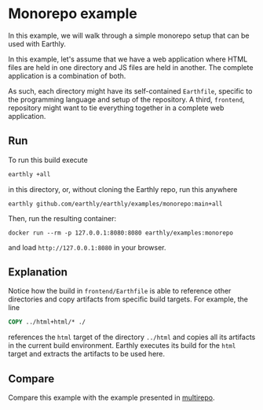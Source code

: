# Monorepo example

In this example, we will walk through a simple monorepo setup that can be used with Earthly.

In this example, let's assume that we have a web application where HTML files are held in one directory and JS files are held in another. The complete application is a combination of both.

As such, each directory might have its self-contained `Earthfile`, specific to the programming language and setup of the repository. A third, `frontend`, repository might want to tie everything together in a complete web application.

## Run

To run this build execute

```bash
earthly +all
```

in this directory, or, without cloning the Earthly repo, run this anywhere

```
earthly github.com/earthly/earthly/examples/monorepo:main+all
```

Then, run the resulting container:

```
docker run --rm -p 127.0.0.1:8080:8080 earthly/examples:monorepo
```

and load `http://127.0.0.1:8080` in your browser.

## Explanation

Notice how the build in `frontend/Earthfile` is able to reference other directories and copy artifacts from specific build targets. For example, the line

```Dockerfile
COPY ../html+html/* ./
```

references the `html` target of the directory `../html` and copies all its artifacts in the current build environment. Earthly executes its build for the `html` target and extracts the artifacts to be used here.

## Compare

Compare this example with the example presented in [multirepo](../multirepo).
